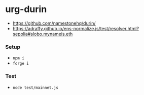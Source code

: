 # urg-durin

* https://github.com/namestonehq/durin/
* https://adraffy.github.io/ens-normalize.js/test/resolver.html?sepolia#slobo.mynameis.eth

### Setup

* `npm i`
* `forge i`

### Test

* `node test/mainnet.js`
